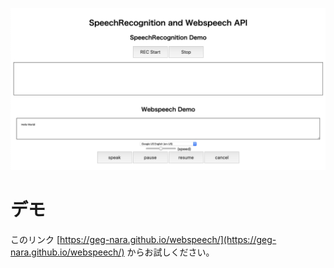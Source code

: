 ![img.png](./screenshot.png)

# デモ

このリンク [https://geg-nara.github.io/webspeech/](https://geg-nara.github.io/webspeech/) からお試しください。

